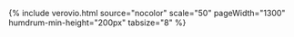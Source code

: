 

{% include verovio.html
	source="nocolor"
	scale="50"
	pageWidth="1300"
	humdrum-min-height="200px"
	tabsize="8"
%}
<script type="text/x-humdrum" id="nocolor">
!!!filter: chint -TBim
**kern	**kern
=1	=1
4c	4c
4c	4d
4c	4e
4c	4f
4c	4g
4c	4a
4c	4b
4c	4cc
=2	=2
4c	4c#
4c	4d#
4c	4e-
4c	4f#
4c	4f##
4c	4g-
4c	4a-
4c	4b-
==	==
*-	*-
</script>



